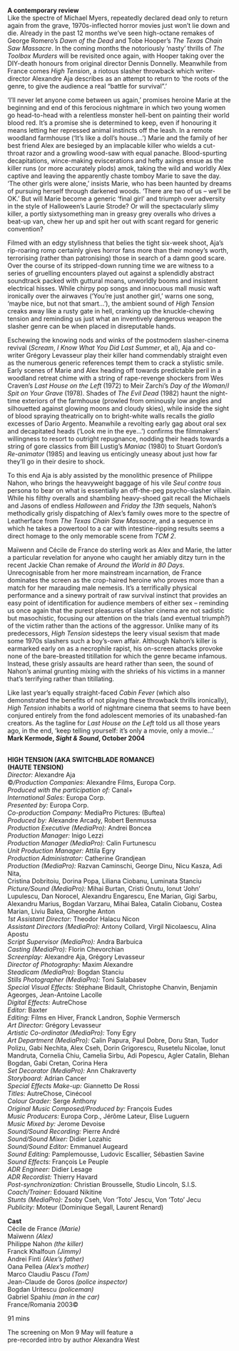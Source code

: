 

**A contemporary review**  
Like the spectre of Michael Myers, repeatedly declared dead only to return again from the grave, 1970s-inflected horror movies just won’t lie down and die. Already in the past 12 months we’ve seen high-octane remakes of George Romero’s _Dawn of the Dead_ and Tobe Hooper’s _The Texas Chain Saw Massacre_. In the coming months the notoriously ‘nasty’ thrills of _The Toolbox Murders_ will be revisited once again, with Hooper taking over the DIY-death honours from original director Dennis Donnelly. Meanwhile from France comes _High Tension_, a riotous slasher throwback which writer-director Alexandre Aja describes as an attempt to return to ‘the roots of the genre, to give the audience a real “battle for survival”.’

‘I’ll never let anyone come between us again,’ promises heroine Marie at the beginning and end of this ferocious nightmare in which two young women go head-to-head with a relentless monster hell-bent on painting their world blood red. It’s a promise she is determined to keep, even if honouring it means letting her repressed animal instincts off the leash. In a remote woodland farmhouse (‘It’s like a doll’s house...’) Marie and the family of her best friend Alex are besieged by an implacable killer who wields a cut-throat razor and a growling wood-saw with equal panache. Blood-spurting decapitations, wince-making eviscerations and hefty axings ensue as the killer runs (or more accurately plods) amok, taking the wild and worldly Alex captive and leaving the apparently chaste tomboy Marie to save the day. ‘The other girls were alone,’ insists Marie, who has been haunted by dreams of pursuing herself through darkened woods. ‘There are two of us – we’ll be OK.’ But will Marie become a generic ‘final girl’ and triumph over adversity in the style of Halloween’s Laurie Strode? Or will the spectacularly slimy killer, a portly sixtysomething man in greasy grey overalls who drives a beat-up van, chew her up and spit her out with scant regard for generic convention?

Filmed with an edgy stylishness that belies the tight six-week shoot, Aja’s  
rip-roaring romp certainly gives horror fans more than their money’s worth, terrorising (rather than patronising) those in search of a damn good scare.  
Over the course of its stripped-down running time we are witness to a series of gruelling encounters played out against a splendidly abstract soundtrack packed with guttural moans, unworldly booms and insistent electrical hisses. While chirpy pop songs and innocuous mall music waft ironically over the airwaves (‘You’re just another girl,’ warns one song, ‘maybe nice, but not that smart...’), the ambient sound of _High Tension_ creaks away like a rusty gate in hell, cranking up the knuckle-chewing tension and reminding us just what an inventively dangerous weapon the slasher genre can be when placed in disreputable hands.

Eschewing the knowing nods and winks of the postmodern slasher-cinema revival (_Scream_, _I Know What You Did Last Summer_, et al), Aja and co-writer Grégory Levasseur play their killer hand commendably straight even as the numerous generic references tempt them to crack a stylistic smile. Early scenes of Marie and Alex heading off towards predictable peril in a woodland retreat chime with a string of rape-revenge shockers from Wes Craven’s _Last House on the Left_ (1972) to Meir Zarchi’s _Day of the Woman_/_I Spit on Your Grave_ (1978). Shades of _The Evil Dead_ (1982) haunt the night-time exteriors of the farmhouse (prowled from ominously low angles and silhouetted against glowing moons and cloudy skies), while inside the sight of blood spraying theatrically on to bright-white walls recalls the _giallo_ excesses of Dario Argento. Meanwhile a revolting early gag about oral sex and decapitated heads (‘Look me in the eye...’) confirms the filmmakers’ willingness to resort to outright repugnance, nodding their heads towards a string of gore classics from Bill Lustig’s _Maniac_ (1980) to Stuart Gordon’s _Re-animator_ (1985) and leaving us enticingly uneasy about just how far they’ll go in their desire to shock.

To this end Aja is ably assisted by the monolithic presence of Philippe Nahon, who brings the heavyweight baggage of his vile _Seul contre tous_ persona to bear on what is essentially an off-the-peg psycho-slasher villain. While his filthy overalls and shambling heavy-shoed gait recall the Michaels and Jasons of endless _Halloween_ and _Friday the 13th_ sequels, Nahon’s methodically grisly dispatching of Alex’s family owes more to the spectre of Leatherface from  _The Texas Chain Saw Massacre_, and a sequence in which he takes a powertool to a car with intestine-ripping results seems a direct homage to the only memorable scene from _TCM 2_.

Maïwenn and Cécile de France do sterling work as Alex and Marie, the latter a particular revelation for anyone who caught her amiably ditzy turn in the recent Jackie Chan remake of _Around the World in 80 Days_. Unrecognisable from her more mainstream incarnation, de France dominates the screen as the crop-haired heroine who proves more than a match for her marauding male nemesis. It’s a terrifically physical performance and a sinewy portrait of raw survival instinct that provides an easy point of identification for audience members of either sex – reminding us once again that the purest pleasures of slasher cinema are not sadistic but masochistic, focusing our attention on the trials (and eventual triumph?) of the victim rather than the actions of the aggressor. Unlike many of its predecessors, _High Tension_ sidesteps the leery visual sexism that made some 1970s slashers such a boy’s-own affair. Although Nahon’s killer is earmarked early on as a necrophile rapist, his on-screen attacks provoke none of the bare-breasted titillation for which the genre became infamous. Instead, these grisly assaults are heard rather than seen, the sound of Nahon’s animal grunting mixing with the shrieks of his victims in a manner that’s terrifying rather than titillating.

Like last year’s equally straight-faced _Cabin Fever_ (which also demonstrated the benefits of not playing these throwback thrills ironically), _High Tension_ inhabits a world of nightmare cinema that seems to have been conjured entirely from the fond adolescent memories of its unabashed-fan creators. As the tagline for _Last House on the Left_ told us all those years ago, in the end, ‘keep telling yourself: it’s only a movie, only a movie...’  
**Mark Kermode, _Sight & Sound_, October 2004**
<br><br>

**HIGH TENSION (AKA SWITCHBLADE ROMANCE)  
(HAUTE TENSION)**  
_Director:_ Alexandre Aja  
©_/Production Companies:_ Alexandre Films, Europa Corp.  
_Produced with the participation of:_ Canal+  
_International Sales:_ Europa Corp.  
_Presented by:_ Europa Corp.  
_Co-production Company:_  MediaPro Pictures: (Buftea)  
_Produced by:_ Alexandre Arcady, Robert Benmussa  
_Production Executive (MediaPro):_ Andrei Boncea  
_Production Manager:_ Inigo Lezzi  
_Production Manager (MediaPro):_ Calin Furtunescu  
_Unit Production Manager:_ Attila Egry  
_Production Administrator:_ Catherine Grandjean  
_Production (MediaPro):_ Razvan Caminschi, George Dinu, Nicu Kasza, Adi Nita,  
Cristina Dobritoiu, Dorina Popa, Liliana Ciobanu, Luminata Stanciu  
_Picture/Sound (MediaPro):_ Mihai Burtan, Cristi Onutu, Ionut ‘John’ Lupulescu, Dan Norocel, Alexandru Engarescu, Ene Marian, Gigi Sarbu, Alexandru Marius, Bogdan Varzaru, Mihai Balea, Catalin Ciobanu, Costea Marian, Liviu Balea, Gheorghe Anton  
_1st Assistant Director:_ Theodor Halacu Nicon  
_Assistant Directors (MediaPro):_ Antony Collard, Virgil Nicolaescu, Alina Apostu  
_Script Supervisor (MediaPro):_ Andra Barbuica  
_Casting (MediaPro):_ Florin Chevorchian  
_Screenplay:_ Alexandre Aja, Grégory Levasseur  
_Director of Photography:_ Maxim Alexandre  
_Steadicam (MediaPro):_ Bogdan Stanciu  
_Stills Photographer (MediaPro):_ Toni Salabasev  
_Special Visual Effects:_ Stéphane Bidault, Christophe Chanvin, Benjamin Ageorges, Jean-Antoine Lacolle  
_Digital Effects:_ AutreChose  
_Editor:_ Baxter  
_Editing:_ Films en Hiver, Franck Landron, Sophie Vermersch  
_Art Director:_ Grégory Levasseur  
_Artistic Co-ordinator (MediaPro):_ Tony Egry  
_Art Department (MediaPro):_ Calin Papura,  Paul Dobre, Doru Stan, Tudor Polizu, Gabi Nechita, Alex Cseh, Dorin Grigorescu, Rusetelu Nicolae, Ionut Mandruta, Cornelia Chiu, Camelia Sirbu,  Adi Popescu, Agler Catalin, Blehan Bogdan,  Gabi Cretan, Corina Hera  
_Set Decorator (MediaPro):_ Ann Chakraverty  
_Storyboard:_ Adrian Cancer  
_Special Effects Make-up:_ Giannetto De Rossi  
_Titles:_ AutreChose, Cinécool  
_Colour Grader:_ Serge Anthony  
_Original Music Composed/Produced by:_ François Eudes  
_Music Producers:_ Europa Corp., Jérôme Lateur, Elise Luguern  
_Music Mixed by:_ Jerome Devoise  
_Sound/Sound Recording:_ Pierre André  
_Sound/Sound Mixer:_ Didier Lozahic  
_Sound/Sound Editor:_ Emmanuel Augeard  
_Sound Editing:_ Pamplemousse, Ludovic Escallier, Sébastien Savine  
_Sound Effects:_ François Le Peuple  
_ADR Engineer:_ Didier Lesage  
_ADR Recordist:_ Thierry Havard  
_Post-synchronization:_ Christian Brousselle, Studio Lincoln, S.I.S.  
_Coach/Trainer:_ Edouard Nikitine  
_Stunts (MediaPro):_ Zsoby Cseh, Von ‘Toto’ Jescu, Von ‘Toto’ Jecu  
_Publicity:_  Moteur (Dominique Segall, Laurent Renard)  

**Cast**  
Cécile de France _(Marie)_  
Maïwenn _(Alex)_  
Philippe Nahon _(the killer)_  
Franck Khalfoun _(Jimmy)_  
Andrei Finti _(Alex’s father)_  
Oana Pellea _(Alex’s mother)_  
Marco Claudiu Pascu _(Tom)_  
Jean-Claude de Goros _(police inspector)_  
Bogdan Uritescu _(policeman)_  
Gabriel Spahiu _(man in the car)_  
France/Romania 2003©

91 mins

The screening on Mon 9 May will feature a  
pre-recorded intro by author Alexandra West
<!--stackedit_data:
eyJoaXN0b3J5IjpbODQxMTIzMzAyLC0xNDc1MDkwODhdfQ==
-->